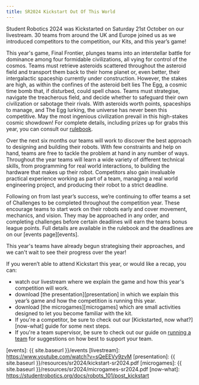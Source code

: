 ```yaml
---
title: SR2024 Kickstart Out Of This World
---
```


Student Robotics 2024 was Kickstarted on Saturday 21st October on our livestream. 30 teams from around the UK and Europe joined us as we introduced competitors to the competition, our Kits, and this year’s game!

This year's game, Final Frontier, plunges teams into an interstellar battle for dominance among four formidable civilizations, all vying for control of the cosmos. Teams must retrieve asteroids scattered throughout the asteroid field and transport them back to their home planet or, even better, their intergalactic spaceship currently under construction. However, the stakes are high, as within the confines of the asteroid belt lies The Egg, a cosmic time bomb that, if disturbed, could spell chaos. Teams must strategise, navigate the treacherous field, and decide whether to safeguard their own civilization or sabotage their rivals. With asteroids worth points, spaceships to manage, and The Egg lurking, the universe has never been this competitive. May the most ingenious civilization prevail in this high-stakes cosmic showdown! For complete details, including prizes up for grabs this year, you can consult our [rulebook][rules].

Over the next six months our teams will work to discover the best approach to designing and building their robots. With few constraints and help on hand, teams are free to tackle the problem at hand in any number of ways. Throughout the year teams will learn a wide variety of different technical skills, from programming for real world interactions, to building the hardware that makes up their robot. Competitors also gain invaluable practical experience working as part of a team, managing a real world engineering project, and producing their robot to a strict deadline.

Following on from last year’s success, we’re continuing to offer teams a set of Challenges to be completed throughout the competition year. These encourage teams to start work on their robots early and cover movement, mechanics, and vision. They may be approached in any order, and completing challenges before certain deadlines will earn the teams bonus league points. Full details are available in the rulebook and the deadlines are on our [events page][events].

This year's teams have already begun strategising their approaches, and we can't wait to see their progress over the year!

If you weren’t able to attend Kickstart this year, or would like a recap, you can:

- watch our livestream where we explain the game and how this year's competition will work.
- download [the presentation][presentation] in which we explain this year’s game and how the competition is running this year.
- download [the microgames][microgames] which are small activities designed to let you become familiar with the kit.
- If you're a competitor, be sure to check out our [Kickstarted, now what?][now-what] guide for some next steps.
- If you're a team supervisor, be sure to check out our guide on [running a team](https://studentrobotics.org/docs/robots_101/team_supervisor) for suggestions on how best to support your team.

[rules]: https://studentrobotics.org/docs/resources/2024/rulebook.html
[events]: {{ site.baseurl }}/events
[livestream]: https://www.youtube.com/watch?v=sQeEEVy9zvM
[presentation]: {{ site.baseurl }}/resources/sr2024/kickstart-sr2024.pdf
[microgames]: {{ site.baseurl }}/resources/sr2024/microgames-sr2024.pdf
[now-what]: https://studentrobotics.org/docs/robots_101/post_kickstart
